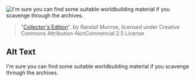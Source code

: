 ![I'm sure you can find some suitable worldbuilding material if you scavenge through the archives.](https://imgs.xkcd.com/comics/collectors_edition.png)
> "[Collector's Edition](https://xkcd.com/2288/)", by Randall Munroe, licensed under Creative Commons Attribution-NonCommercial 2.5 License

## Alt Text
I'm sure you can find some suitable worldbuilding material if you scavenge through the archives.
